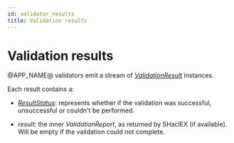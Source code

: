 ```yaml
---
id: validator_results
title: Validation results
---
```


# Validation results

@APP_NAME@ validators emit a stream
of _[ValidationResult](https://ulitol97.github.io/comet/scaladoc/org/ragna/comet/validation/result/ValidationResult.html)_
instances.

Each result contains a:

- _[ResultStatus](https://ulitol97.github.io/comet/scaladoc/org/ragna/comet/validation/result/ResultStatus.html)_:
  represents whether if the validation was successful, unsuccessful or couldn't
  be performed.

- _result_: the inner _ValidationReport_, as returned by SHaclEX (if available).
  Will be empty if the validation could not complete.